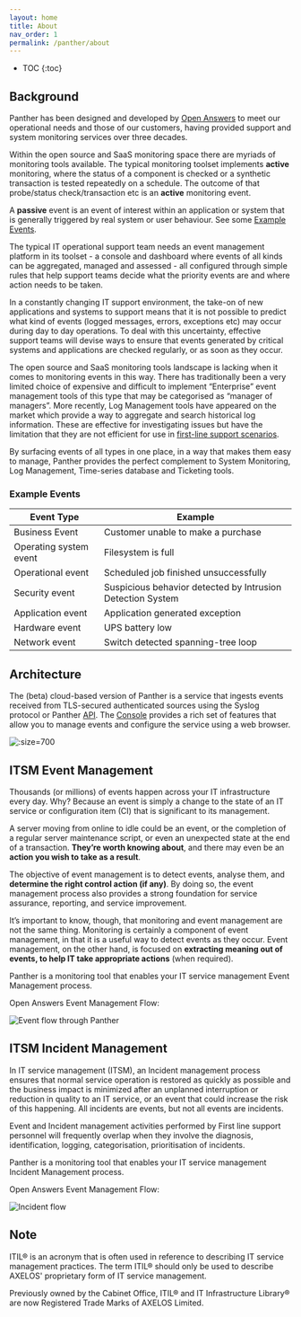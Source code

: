 ```yaml
---
layout: home
title: About
nav_order: 1
permalink: /panther/about
---
```


* TOC
{:toc}

## Background
Panther has been designed and developed by [Open Answers](https://www.openanswers.co.uk/) to meet our operational needs and those of our customers, having provided support and system monitoring services over three decades.

Within the open source and SaaS monitoring space there are myriads of monitoring tools available. The typical monitoring toolset implements **active** monitoring, where the status of a component is checked or a synthetic transaction is tested repeatedly on a schedule. The outcome of that probe/status check/transaction etc is an **active** monitoring event.

A **passive** event is an event of interest within an application or system that is generally triggered by real system or user behaviour. See some [Example Events](#example-events ).

The typical IT operational support team needs an event management platform in its toolset - a console and dashboard where events of all kinds can be aggregated, managed and assessed - all configured through simple rules that help support teams decide what the priority events are and where action needs to be taken.

In a constantly changing IT support environment, the take-on of new applications and systems to support means that it is not possible to predict what kind of events (logged messages, errors, exceptions etc) may occur during day to day operations. To deal with this uncertainty, effective support teams will devise ways to ensure that events generated by critical systems and applications are checked regularly, or as soon as they occur.

The open source and SaaS monitoring tools landscape is lacking when it comes to monitoring events in this way. There has traditionally been a very limited choice of expensive and difficult to implement “Enterprise” event management tools of this type that may be categorised as “manager of managers”. More recently, Log Management tools have appeared on the market which provide a way to aggregate and search historical log information. These are effective for investigating issues but have the limitation that they are not efficient for use in [first-line support scenarios](../).

By surfacing events of all types in one place, in a way that makes them easy to manage, Panther provides the perfect complement to System Monitoring, Log Management, Time-series database and Ticketing tools.

### Example Events

| Event Type             | Example                                                    |
| ---------------------- | ---------------------------------------------------------- |
| Business Event         | Customer unable to make a purchase                         |
| Operating system event | Filesystem is full                                         |
| Operational event      | Scheduled job finished unsuccessfully                      |
| Security event         | Suspicious behavior detected by Intrusion Detection System |
| Application event      | Application generated exception                            |
| Hardware event         | UPS battery low                                            |
| Network event          | Switch detected spanning-tree loop                         |

## Architecture
The (beta) cloud-based version of Panther is a service that ingests events received from TLS-secured authenticated sources using the Syslog protocol or Panther [API](../api/index.md#introduction). The [Console](../console/index.md#overview) provides a rich set of features that allow you to manage events and configure the service using a web browser.

![](../../img/PantherArchitecture.png ':size=700')


## ITSM Event Management
Thousands (or millions) of events happen across your IT infrastructure every day. Why? Because an event is simply a change to the state of an IT service or configuration item (CI) that is significant to its management.

A server moving from online to idle could be an event, or the completion of a regular server maintenance script, or even an unexpected state at the end of a transaction. **They’re worth knowing about**, and there may even be an **action you wish to take as a result**.

The objective of event management is to detect events, analyse them, and **determine the right control action (if any)**. By doing so, the event management process also provides a strong foundation for service assurance, reporting, and service improvement.

It’s important to know, though, that monitoring and event management are not the same thing. Monitoring is certainly a component of event management, in that it is a useful way to detect events as they occur. Event management, on the other hand, is focused on **extracting meaning out of events, to help IT take appropriate actions** (when required).

Panther is a monitoring tool that enables your IT service management Event Management process.

Open Answers Event Management Flow:

![Event flow through Panther](./media/EventManagementFlow.jpg  ':size=400')

## ITSM Incident Management
In IT service management (ITSM), an Incident management process ensures that normal service operation is restored as quickly as possible and the business impact is minimized after an unplanned interruption or reduction in quality to an IT service, or an event that could increase the risk of this happening. All incidents are events, but not all events are incidents.

Event and Incident management activities performed by First line support personnel will frequently overlap when they involve the diagnosis, identification, logging, categorisation, prioritisation of incidents.

Panther is a monitoring tool that enables your IT service management Incident Management process.

Open Answers Event Management Flow: 

![Incident flow](./media/IncidentManagementFlow.jpg ':size=400')

## Note
ITIL® is an acronym that is often used in reference to describing IT service management practices. The term ITIL® should only be used to describe AXELOS' proprietary form of IT service management.

Previously owned by the Cabinet Office, ITIL® and IT Infrastructure Library® are now Registered Trade Marks of AXELOS Limited.